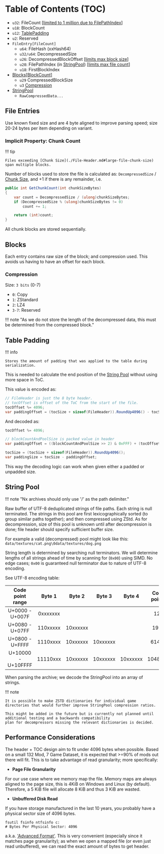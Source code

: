 # Table of Contents (TOC)

- `u32`: FileCount [[limited to 1 million due to FilePathIndex](./File-Header.md#versionvariant)]
- `u18`: BlockCount
- `u12`: [TablePadding](#table-padding)
- `u2`: Reserved
- `FileEntry[FileCount]`
    - `u64`: FileHash (xxHash64)
    - `u32/u64`: DecompressedSize
    - `u26`: DecompressedBlockOffset [[limits max block size](./File-Header.md#block-size)]
    - `u20`: FilePathIndex (in [StringPool](#string-pool)) [[limits max file count](./File-Header.md#versionvariant)]
    - `u18`: FirstBlockIndex
- [Blocks[BlockCount]](#blocks)
    - `u29` CompressedBlockSize
    - `u3` [Compression](#compression)
- [StringPool](#string-pool)
    - `RawCompressedData...`

## File Entries

Use known fixed size and are 4 byte aligned to improve parsing speed; size 20-24 bytes per item depending on variant.

### Implicit Property: Chunk Count

!!! tip

    Files exceeding [Chunk Size](./File-Header.md#large-file-chunk-size) span multiple blocks.

Number of blocks used to store the file is calculated as: `DecompressedSize` / [Chunk Size](./File-Header.md#large-file-chunk-size), 
and +1 if there is any remainder, i.e. 

```csharp
public int GetChunkCount(int chunkSizeBytes)
{
    var count = DecompressedSize / (ulong)chunkSizeBytes;
    if (DecompressedSize % (ulong)chunkSizeBytes != 0)
        count += 1;

    return (int)count;
}
```

All chunk blocks are stored sequentially.  

## Blocks

Each entry contains raw size of the block; and compression used. This avoids us having to have an offset for each block.

### Compression

Size: `3 bits` (0-7)

- `0`: Copy
- `1`: ZStandard
- `2`: LZ4
- `3-7`: Reserved

!!! note "As we do not store the length of the decompressed data, this must be determined from the compressed block."

## Table Padding

!!! info

    Stores the amount of padding that was applied to the table during serialization.  

This is needed to calculate the end position of the [String Pool](#string-pool) without using more space in ToC.

This value is encoded as:

```csharp
// FileHeader is just the 8 byte header.
// tocOffset is offset of the ToC from the start of the file.
tocOffset %= 4096;
var paddingOffset = (tocSize + sizeof(FileHeader)).RoundUp4096() - tocSize - tocOffset;
```

And decoded as:

```csharp
tocOffset %= 4096;

// blockCountAndPoolSize is packed value in header
var paddingOffset = ((blockCountAndPoolSize >> 2) & 0xFFF) + (tocOffset);

tocSize = (tocSize + sizeof(FileHeader)).RoundUp4096();
var paddingSize = tocSize - paddingOffset;
```

This way the decoding logic can work when given either a padded or unpadded size.

## String Pool

!!! note "Nx archives should only use '/' as the path delimiter."

Raw buffer of UTF-8 deduplicated strings of file paths. Each string is null terminated.
The strings in this pool are first lexicographically sorted (to group similar paths together); and then compressed using ZStd.
As for decompression, size of this pool is unknown until after decompression is done; file header should specify sufficient buffer size.

For example a valid (decompressed) pool might look like this:  
`data/textures/cat.png\0data/textures/dog.png`

String length is determined by searching null terminators. We will determine lengths of all strings ahead of time by scanning
for (`0x00`) using SIMD. No edge cases; `0x00` is guaranteed null terminator due to nature of UTF-8 encoding.

See UTF-8 encoding table:

|  Code point range  |  Byte 1  |  Byte 2  |  Byte 3  |  Byte 4  | Code points |
|:------------------:|:--------:|:--------:|:--------:|:--------:|:-----------:|
|  U+0000 - U+007F   | 0xxxxxxx |          |          |          |     128     |
|  U+0080 - U+07FF   | 110xxxxx | 10xxxxxx |          |          |    1920     |
|  U+0800 - U+FFFF   | 1110xxxx | 10xxxxxx | 10xxxxxx |          |    61440    |
| U+10000 - U+10FFFF | 11110xxx | 10xxxxxx | 10xxxxxx | 10xxxxxx |   1048576   |

When parsing the archive; we decode the StringPool into an array of strings.

!!! note

    It is possible to make ZSTD dictionaries for individual game directories that would further improve StringPool compression ratios.  

    This might be added in the future but is currently not planned until additional testing and a backwards compatibility 
    plan for decompressors missing the relevant dictionaries is decided.

## Performance Considerations

The header + TOC design aim to fit under 4096 bytes when possible. Based on a small 132 Mod, 7 Game Dataset, it is expected that >=90% of
mods out there will fit. This is to take advantage of read granularity; more specifically:

- **Page File Granularity**

For our use case where we memory map the file. Memory maps are always aligned to the page size, this is 4KiB on Windows and Linux (by default).
Therefore, a 5 KiB file will allocate 8 KiB and thus 3 KiB are wasted.

- **Unbuffered Disk Read**

If you have storage manufactured in the last 10 years, you probably have a physical sector size of 4096 bytes.

```pwsh
fsutil fsinfo ntfsinfo c:
# Bytes Per Physical Sector: 4096
```

a.k.a. ['Advanced Format'](https://learn.microsoft.com/en-us/windows/win32/fileio/file-buffering#alignment-and-file-access-requirements).
This is very convenient (especially since it matches page granularity); as when we open a mapped file (or even just read unbuffered),
we can read the exact amount of bytes to get header.